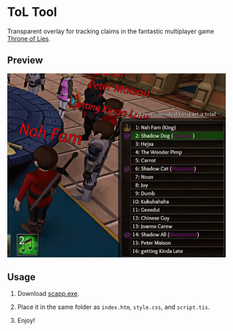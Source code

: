 # ToL Tool

Transparent overlay for tracking claims in the fantastic multiplayer game [Throne of Lies](https://www.throneoflies.com/).

## Preview

![GIF Preview](screenshot.gif)

## Usage

1. Download [scapp.exe](https://github.com/c-smile/sciter-sdk/tree/master/bin.win/x64).

2. Place it in the same folder as `index.htm`, `style.css`, and `script.tis`.

3. Enjoy!
